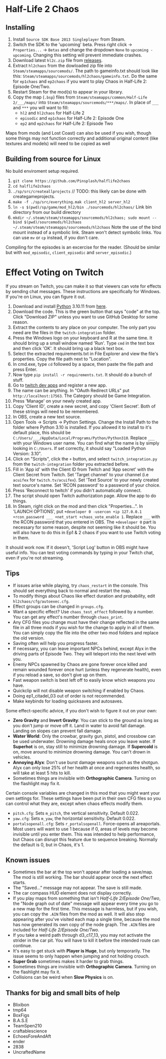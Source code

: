 # Half-Life 2 Chaos
## Installing
1. Install `Source SDK Base 2013 Singleplayer` from Steam.
2. Switch the SDK to the 'upcoming' beta. Press right click -> `Properties...` -> `Betas` and change the dropdown `None` to `upcoming - upcoming`. Changing this setting will prevent immediate crashes.
3. Download latest `hl2c.zip` file from [releases](https://github.com/Pinsplash/halflife2chaos/releases).
4. Extract `hl2chaos` from the dowloaded zip file into `Steam/steamapps/sourcemods/`. The path to gameinfo.txt should look like this: `Steam/steamapps/sourcemods/hl2chaos/gameinfo.txt`. Do the same for `ep1chaos` and `ep2chaos` if you want to play Chaos in Half-Life 2: Episode One/Two.
5. Restart Steam for the mod(s) to appear in your library.
6. Copy the map (`.bsp`) files from `Steam/steamapps/common/Half-Life 2/___/maps/` into `Steam/steamapps/sourcemods/***/maps/`.
    In place of `___` and `***` you will want to fill:
    * `hl2` and `hl2chaos` for Half-Life 2
    * `episodic` and `ep1chaos` for Half-Life 2: Episode One
    * `ep2` and `ep2chaos` for Half-Life 2: Episode Two

Maps from mods (and Lost Coast) can also be used if you wish, though some things may not function correctly and additional original content (like textures and models) will need to be copied as well

## Building from source for Linux
No build enviroment setup required.
1. `git clone https://github.com/Pinsplash/halflife2chaos`
2. `cd halflife2chaos`
3. `./sp/src/createallprojects` // TODO: this likely can be done with creategameprojects.
4. `make -f ./sp/src/everything.mak client_hl2 server_hl2`
5. `ln -s $(pwd)/sp/game/mod_hl2/bin ./sourcemods/hl2chaos/` Link bin directory from our build directory
6. `mkdir ~/.steam/steam/steamapps/sourcemods/hl2chaos; sudo mount --bind $(pwd)/sourcemods/hl2chaos ~/.steam/steam/steamapps/sourcemods/hl2chaos` Note the use of the bind mount instead of a symbolic link. Steam won't detect symbolic links. You can use `mv` or `cp` instead, if you don't care.

Compiling for the episodes is an excercise for the reader. (Should be similar but with `mod_episodic`, `client_episodic` and `server_episodic`.)

# Effect Voting on Twitch
If you stream on Twitch, you can make it so that viewers can vote for effects by sending chat messages. These instructions are specifically for Windows. If you're on Linux, you can figure it out.
1. Download and install [Python](https://www.python.org/) 3.10.11 from [here](https://www.python.org/downloads/release/python-31011/).
2. Download the code. This is the green button that says "code" at the top. Click "Download ZIP" unless you want to use GitHub Desktop for some reason.
3. Extract the contents to any place on your computer. The only part you need are the files in the `twitch-integration` folder.
4. Press the Windows logo on your keyboard and R at the same time. It should bring up a small window named 'Run'. Type `cmd` in the text box and then click 'OK'. It should bring up a black text box.
5. Select the extracted requirements.txt in File Explorer and view the file's properties. Copy the file path next to "Location".
6. In cmd.exe, type `cd` followed by a space, then paste the file path and press Enter.
7. Now type `pip install -r requirements.txt`. It should do a bunch of stuff.
8. Go to [twitch dev apps](https://dev.twitch.tv/console/apps) and register a new app.
9. The name can be anything. In "OAuth Redirect URLs" put `http://localhost:17563`. The Category should be Game Integration.
10. Press 'Manage' on your newly created app.
11. Copy 'Client ID', create a new secret, and copy 'Client Secret'. Both of these strings will need to be remembered.
12. In OBS, create a new text source.
13. Open Tools -> Scripts -> Python Settings. Change the Install Path to the folder where Python 3.10 is installed. If you allowed it to install to it's default place, this should be `C:/Users/___/AppData/Local/Programs/Python/Python310`. Replace `___` with your Windows user name. You can find what the name is by simply looking in `C:/Users`. If set correctly, it should say "Loaded Python Version: 3.10".
14. Click on "Scripts", click the `+` button, and select `twitch_integration.py` from the `twitch-integration` folder you extracted before.
15. Fill in 'App id' with the Client ID from Twitch and 'App secret' with the Client Secret from Twitch. Set 'Target channel' to your channel (i.e `acuifex` for `twitch.tv/acuifex`). Set 'Text Source' to your newly created text source's name. Set 'RCON password' to a password of your choice.
16. Press 'Reconnect to twitch' if you didn't automatically connect.
17. The script should open Twitch authorization page. Allow the app to do things.
18. In Steam, right click on the mod and then click "Properties...". In 'LAUNCH OPTIONS', put `+developer 0 -usercon +ip 127.0.0.1 +rcon_password ___ +net_start +chaos_vote_enable 1`. Replace `___` with the RCON password that you entered in OBS. The `+developer 0` part is necessary for some reason, despite not seeming like it should be. You will also have to do this in Ep1 & 2 chaos if you want to use Twitch voting in them.

It should work now. If it doesn't, 'Script Log' button in OBS might have useful info. You can test voting commands by typing in your Twitch chat, even if you're not streaming.

## Tips
* If issues arise while playing, try `chaos_restart` in the console. This should set everything back to normal and restart the map.
* To modify things about Chaos like effect duration and probability, edit `hl2chaos/cfg/autoexec.cfg`.
* Effect groups can be changed in `groups.cfg`.
* Want a specific effect? Use `chaos_test_effect` followed by a number. You can get any effect's number through `chaos_print`.
* Any CFG files you change must have their change reflected in the same file in all three mods if you wish for the change to apply in all of them. You can simply copy the file into the other two mod folders and replace the old version.
* Saving often will help you progress faster.
* If necessary, you can leave important NPCs behind, except Alyx in the driving parts of Episode Two. They will teleport into the next level with you.
* Enemy NPCs spawned by Chaos are gone forever once killed and remain wounded forever once hurt (unless they regenerate health), even if you reload a save, so don't give up on them.
* Fast weapon switch is best left off to easily know which weapons you have.
* Quickclip will not disable weapon switching if enabled by Chaos.
* Doing ep1_citadel_03 out of order is not recommended.
* Make keybinds for loading quicksaves and autosaves.

Some effect-specific advice, if you don't wish to figure it out on your own:
* **Zero Gravity** and **Invert Gravity**: You can stick to the ground as long as you don't jump or move off it. Land in water to avoid fall damage. Landing on slopes can prevent fall damage.
* **Water World**: Only the crowbar, gravity gun, pistol, and crossbow can be used underwater. Drowning damage heals once you leave water. If **Superhot** is on, stay still to minimize drowning damage. If **Supercold** is on, move around to minimize drowning damage. You can't drown in vehicles.
* **Annoying Alyx**: Don't use burst damage weapons such as the shotgun. Alyx can only lose 25% of her health at once and regenerates health, so will take at least 5 hits to kill.
* Sometimes things are invisible with **Orthographic Camera**. Turning on the flashlight may fix it.

Certain console variables are changed in this mod that you might want your own settings for.
These settings have been put in their own CFG files so you can control what they are, except when chaos effects modify them.
* `pitch.cfg`: Sets `m_pitch`, the vertical sensitivity. Default 0.022.
* `yaw.cfg`: Sets `m_yaw`, the horizontal sensitivity. Default 0.022.
* `portalsopenall.cfg`: Sets `r_portalsopenall`. Force-opens all areaportals. Most users will want to use 1 because if 0, areas of levels may become invisible until you enter them. This was intended to help performance, but Chaos can disrupt this feature due to sequence breaking. Normally the default is 0, but in Chaos, it's 1.

## Known issues
* Sometimes the bar at the top won't appear after loading a save/map. The mod is still working. The bar should appear once the next effect starts.
* The "Saved..." message may not appear. The save is still made.
* The car compass HUD element does not display correctly.
* If you play maps from something that isn't _Half-Life 2/Episode One/Two_, the "Node graph out of date" message will appear every time you go to a new map for the first time. This message is harmless, but if you wish, you can copy the `.AIN` files from the mod as well. It will also stop appearing after you've visited each map a single time, because the mod has now generated its own copy of the node graph. The `.AIN` files are included for _Half-Life 2/Episode One/Two_.
* If you take a weird path through d3_c17_13, you may not activate the strider in the car pit. You will have to kill it before the intended route can continue.
* It's easy to get stuck with **Player is Huge**, but only temporarily. The issue seems to only happen when jumping and not holding crouch.
* **Super Grab** sometimes makes it harder to grab things.
* Sometimes things are invisible with **Orthographic Camera**. Turning on the flashlight may fix it.
* Collisions can be weird when **Slow Physics** is on.

## Thanks for big and small bits of help
* Blixibon
* tmp64
* BoxFigs
* B.A.S.E
* TeamSpen210
* craftablescience
* EchoesForeAndAft
* ender
* 2838
* UncraftedName